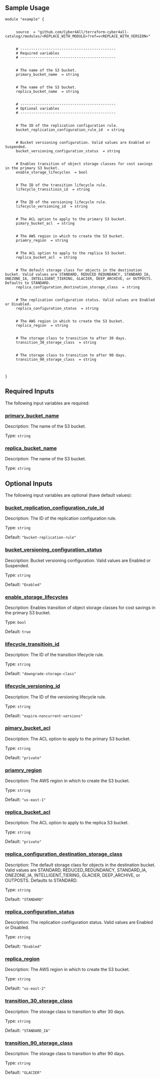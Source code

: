 <!-- BEGIN_TF_DOCS -->


## Sample Usage

```hcl
module "example" {


	 source  = "github.com/Cyber4All/terraform-cyber4all-catalog//modules/<REPLACE_WITH_MODULE>?ref=v<REPLACE_WITH_VERSION>"


	 # --------------------------------------------
	 # Required variables
	 # --------------------------------------------


	 # The name of the S3 bucket.
	 primary_bucket_name  = string


	 # The name of the S3 bucket.
	 replica_bucket_name  = string


	 # --------------------------------------------
	 # Optional variables
	 # --------------------------------------------


	 # The ID of the replication configuration rule.
	 bucket_replication_configuration_rule_id  = string


	 # Bucket versioning configuration. Valid values are Enabled or Suspended.
	 bucket_versioning_configuration_status  = string


	 # Enables transition of object storage classes for cost savings in the primary S3 bucket.
	 enable_storage_lifecycles  = bool


	 # The ID of the transition lifecycle rule.
	 lifecycle_transitioin_id  = string


	 # The ID of the versioning lifecycle rule.
	 lifecycle_versioning_id  = string


	 # The ACL option to apply to the primary S3 bucket.
	 pimary_bucket_acl  = string


	 # The AWS region in which to create the S3 bucket.
	 priamry_region  = string


	 # The ACL option to apply to the replica S3 bucket.
	 replica_bucket_acl  = string


	 # The default storage class for objects in the destination bucket. Valid values are STANDARD, REDUCED_REDUNDANCY, STANDARD_IA, ONEZONE_IA, INTELLIGENT_TIERING, GLACIER, DEEP_ARCHIVE, or OUTPOSTS. Defaults to STANDARD.
	 replica_configuration_destination_storage_class  = string


	 # The replication configuration status. Valid values are Enabled or Disabled.
	 replica_configuration_status  = string


	 # The AWS region in which to create the S3 bucket.
	 replica_region  = string


	 # The storage class to transition to after 30 days.
	 transition_30_storage_class  = string


	 # The storage class to transition to after 90 days.
	 transition_90_storage_class  = string



}
```
## Required Inputs

The following input variables are required:

### <a name="input_primary_bucket_name"></a> [primary\_bucket\_name](#input\_primary\_bucket\_name)

Description: The name of the S3 bucket.

Type: `string`

### <a name="input_replica_bucket_name"></a> [replica\_bucket\_name](#input\_replica\_bucket\_name)

Description: The name of the S3 bucket.

Type: `string`

## Optional Inputs

The following input variables are optional (have default values):

### <a name="input_bucket_replication_configuration_rule_id"></a> [bucket\_replication\_configuration\_rule\_id](#input\_bucket\_replication\_configuration\_rule\_id)

Description: The ID of the replication configuration rule.

Type: `string`

Default: `"bucket-replication-rule"`

### <a name="input_bucket_versioning_configuration_status"></a> [bucket\_versioning\_configuration\_status](#input\_bucket\_versioning\_configuration\_status)

Description: Bucket versioning configuration. Valid values are Enabled or Suspended.

Type: `string`

Default: `"Enabled"`

### <a name="input_enable_storage_lifecycles"></a> [enable\_storage\_lifecycles](#input\_enable\_storage\_lifecycles)

Description: Enables transition of object storage classes for cost savings in the primary S3 bucket.

Type: `bool`

Default: `true`

### <a name="input_lifecycle_transitioin_id"></a> [lifecycle\_transitioin\_id](#input\_lifecycle\_transitioin\_id)

Description: The ID of the transition lifecycle rule.

Type: `string`

Default: `"downgrade-storage-class"`

### <a name="input_lifecycle_versioning_id"></a> [lifecycle\_versioning\_id](#input\_lifecycle\_versioning\_id)

Description: The ID of the versioning lifecycle rule.

Type: `string`

Default: `"expire-noncurrent-versions"`

### <a name="input_pimary_bucket_acl"></a> [pimary\_bucket\_acl](#input\_pimary\_bucket\_acl)

Description: The ACL option to apply to the primary S3 bucket.

Type: `string`

Default: `"private"`

### <a name="input_priamry_region"></a> [priamry\_region](#input\_priamry\_region)

Description: The AWS region in which to create the S3 bucket.

Type: `string`

Default: `"us-east-1"`

### <a name="input_replica_bucket_acl"></a> [replica\_bucket\_acl](#input\_replica\_bucket\_acl)

Description: The ACL option to apply to the replica S3 bucket.

Type: `string`

Default: `"private"`

### <a name="input_replica_configuration_destination_storage_class"></a> [replica\_configuration\_destination\_storage\_class](#input\_replica\_configuration\_destination\_storage\_class)

Description: The default storage class for objects in the destination bucket. Valid values are STANDARD, REDUCED\_REDUNDANCY, STANDARD\_IA, ONEZONE\_IA, INTELLIGENT\_TIERING, GLACIER, DEEP\_ARCHIVE, or OUTPOSTS. Defaults to STANDARD.

Type: `string`

Default: `"STANDARD"`

### <a name="input_replica_configuration_status"></a> [replica\_configuration\_status](#input\_replica\_configuration\_status)

Description: The replication configuration status. Valid values are Enabled or Disabled.

Type: `string`

Default: `"Enabled"`

### <a name="input_replica_region"></a> [replica\_region](#input\_replica\_region)

Description: The AWS region in which to create the S3 bucket.

Type: `string`

Default: `"us-east-2"`

### <a name="input_transition_30_storage_class"></a> [transition\_30\_storage\_class](#input\_transition\_30\_storage\_class)

Description: The storage class to transition to after 30 days.

Type: `string`

Default: `"STANDARD_IA"`

### <a name="input_transition_90_storage_class"></a> [transition\_90\_storage\_class](#input\_transition\_90\_storage\_class)

Description: The storage class to transition to after 90 days.

Type: `string`

Default: `"GLACIER"`

<!-- END_TF_DOCS -->